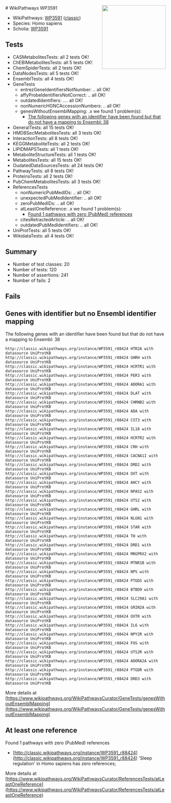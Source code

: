 <img style="float: right; width: 200px" src="https://upload.wikimedia.org/wikipedia/commons/thumb/8/83/Wplogo_with_text_500.png/640px-Wplogo_with_text_500.png" />
# WikiPathways WP3591

* WikiPathways: [WP3591](https://wikipathways.org/pathways/WP3591) ([classic](https://classic.wikipathways.org/instance/WP3591))
* Species: Homo sapiens
* Scholia: [WP3591](https://scholia.toolforge.org/wikipathways/WP3591)
## Tests
* CASMetabolitesTests: all 2 tests OK!
* ChEBIMetabolitesTests: all 5 tests OK!
* ChemSpiderTests: all 2 tests OK!
* DataNodesTests: all 5 tests OK!
* EnsemblTests: all 4 tests OK!
* GeneTests
    * entrezGeneIdentifiersNotNumber: .. all OK!
    * affyProbeIdentifiersNotCorrect: .. all OK!
    * outdatedIdentifiers: .... all OK!
    * nonNumericHGNCAccessionNumbers: .. all OK!
    * genesWithoutEnsemblMapping: .x we found 1 problem(s):
        * [The following genes with an identifier have been found but that do not have a mapping to Ensembl: 38](#c4e54353)
* GeneralTests: all 15 tests OK!
* HMDBSecMetabolitesTests: all 3 tests OK!
* InteractionTests: all 8 tests OK!
* KEGGMetaboliteTests: all 2 tests OK!
* LIPIDMAPSTests: all 1 tests OK!
* MetaboliteStructureTests: all 1 tests OK!
* MetabolitesTests: all 15 tests OK!
* OudatedDataSourcesTests: all 24 tests OK!
* PathwayTests: all 8 tests OK!
* ProteinsTests: all 2 tests OK!
* PubChemMetabolitesTests: all 3 tests OK!
* ReferencesTests
    * nonNumericPubMedIDs: .. all OK!
    * unexpectedPubMedIdentifier: .. all OK!
    * zeroPubMedIDs: .. all OK!
    * atLeastOneReference: .x we found 1 problem(s):
        * [Found 1 pathways with zero (PubMed) references](#d0a459f0)
    * citesRetractedArticle: .. all OK!
    * outdatedPubMedIdentifiers: .. all OK!
* UniProtTests: all 5 tests OK!
* WikidataTests: all 4 tests OK!


## Summary

* Number of test classes: 20
* Number of tests: 120
* Number of assertions: 241
* Number of fails: 2

## Fails

<a name="c4e54353" />

## Genes with identifier but no Ensembl identifier mapping

The following genes with an identifier have been found but that do not have a mapping to Ensembl: 38
```
http://classic.wikipathways.org/instance/WP3591_r88424 HTR2A with datasource UniProtKB
http://classic.wikipathways.org/instance/WP3591_r88424 GHRH with datasource UniProtKB
http://classic.wikipathways.org/instance/WP3591_r88424 HCRTR1 with datasource UniProtKB
http://classic.wikipathways.org/instance/WP3591_r88424 PER3 with datasource UniProtKB
http://classic.wikipathways.org/instance/WP3591_r88424 ADORA1 with datasource UniProtKB
http://classic.wikipathways.org/instance/WP3591_r88424 DLAT with datasource UniProtKB
http://classic.wikipathways.org/instance/WP3591_r88424 CHRNB2 with datasource UniProtKB
http://classic.wikipathways.org/instance/WP3591_r88424 ADA with datasource UniProtKB
http://classic.wikipathways.org/instance/WP3591_r88424 CST3 with datasource UniProtKB
http://classic.wikipathways.org/instance/WP3591_r88424 IL18 with datasource UniProtKB
http://classic.wikipathways.org/instance/WP3591_r88424 HCRTR2 with datasource UniProtKB
http://classic.wikipathways.org/instance/WP3591_r88424 CRH with datasource UniProtKB
http://classic.wikipathways.org/instance/WP3591_r88424 CACNA1I with datasource UniProtKB
http://classic.wikipathways.org/instance/WP3591_r88424 DRD2 with datasource UniProtKB
http://classic.wikipathways.org/instance/WP3591_r88424 OXT with datasource UniProtKB
http://classic.wikipathways.org/instance/WP3591_r88424 AHCY with datasource UniProtKB
http://classic.wikipathways.org/instance/WP3591_r88424 NPAS2 with datasource UniProtKB
http://classic.wikipathways.org/instance/WP3591_r88424 UTS2 with datasource UniProtKB
http://classic.wikipathways.org/instance/WP3591_r88424 GHRL with datasource UniProtKB
http://classic.wikipathways.org/instance/WP3591_r88424 NLGN1 with datasource UniProtKB
http://classic.wikipathways.org/instance/WP3591_r88424 STAR with datasource UniProtKB
http://classic.wikipathways.org/instance/WP3591_r88424 TH with datasource UniProtKB
http://classic.wikipathways.org/instance/WP3591_r88424 DRD1 with datasource UniProtKB
http://classic.wikipathways.org/instance/WP3591_r88424 MRGPRX2 with datasource UniProtKB
http://classic.wikipathways.org/instance/WP3591_r88424 MTNR1B with datasource UniProtKB
http://classic.wikipathways.org/instance/WP3591_r88424 NPS with datasource UniProtKB
http://classic.wikipathways.org/instance/WP3591_r88424 PTGDS with datasource UniProtKB
http://classic.wikipathways.org/instance/WP3591_r88424 BTBD9 with datasource UniProtKB
http://classic.wikipathways.org/instance/WP3591_r88424 SLC29A1 with datasource UniProtKB
http://classic.wikipathways.org/instance/WP3591_r88424 GRIN2A with datasource UniProtKB
http://classic.wikipathways.org/instance/WP3591_r88424 OXTR with datasource UniProtKB
http://classic.wikipathways.org/instance/WP3591_r88424 IL6 with datasource UniProtKB
http://classic.wikipathways.org/instance/WP3591_r88424 NPY2R with datasource UniProtKB
http://classic.wikipathways.org/instance/WP3591_r88424 FOS with datasource UniProtKB
http://classic.wikipathways.org/instance/WP3591_r88424 UTS2R with datasource UniProtKB
http://classic.wikipathways.org/instance/WP3591_r88424 ADORA2A with datasource UniProtKB
http://classic.wikipathways.org/instance/WP3591_r88424 PTGDR with datasource UniProtKB
http://classic.wikipathways.org/instance/WP3591_r88424 DRD3 with datasource UniProtKB
```

More details at [https://www.wikipathways.org/WikiPathwaysCurator/GeneTests/genesWithoutEnsemblMapping](https://www.wikipathways.org/WikiPathwaysCurator/GeneTests/genesWithoutEnsemblMapping)

<a name="d0a459f0" />

## At least one reference

Found 1 pathways with zero (PubMed) references

* [http://classic.wikipathways.org/instance/WP3591_r88424](http://classic.wikipathways.org/instance/WP3591_r88424) 'Sleep regulation' in Homo sapiens has zero references; 


More details at [https://www.wikipathways.org/WikiPathwaysCurator/ReferencesTests/atLeastOneReference](https://www.wikipathways.org/WikiPathwaysCurator/ReferencesTests/atLeastOneReference)

